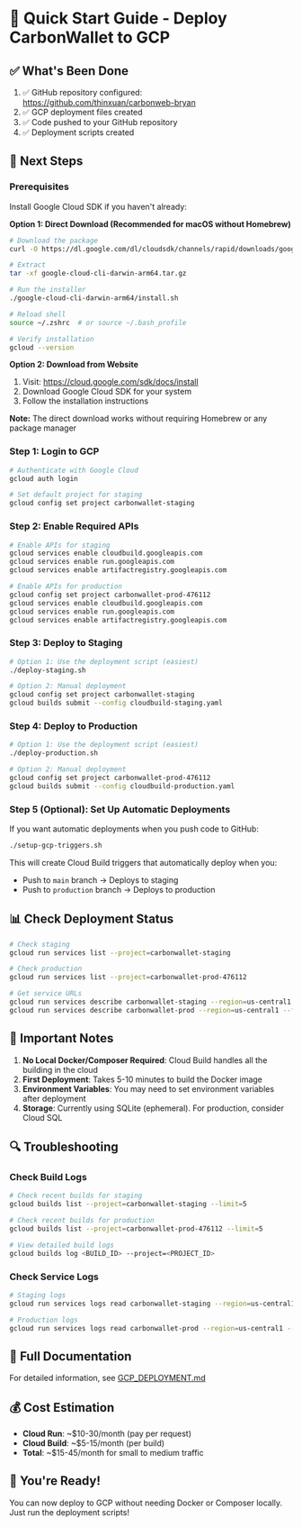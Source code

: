 # 🚀 Quick Start Guide - Deploy CarbonWallet to GCP

## ✅ What's Been Done

1. ✅ GitHub repository configured: https://github.com/thinxuan/carbonweb-bryan
2. ✅ GCP deployment files created
3. ✅ Code pushed to your GitHub repository
4. ✅ Deployment scripts created

## 🎯 Next Steps

### Prerequisites

Install Google Cloud SDK if you haven't already:

**Option 1: Direct Download (Recommended for macOS without Homebrew)**
```bash
# Download the package
curl -O https://dl.google.com/dl/cloudsdk/channels/rapid/downloads/google-cloud-cli-darwin-arm64.tar.gz

# Extract
tar -xf google-cloud-cli-darwin-arm64.tar.gz

# Run the installer
./google-cloud-cli-darwin-arm64/install.sh

# Reload shell
source ~/.zshrc  # or source ~/.bash_profile

# Verify installation
gcloud --version
```

**Option 2: Download from Website**
1. Visit: https://cloud.google.com/sdk/docs/install
2. Download Google Cloud SDK for your system
3. Follow the installation instructions

**Note:** The direct download works without requiring Homebrew or any package manager

### Step 1: Login to GCP

```bash
# Authenticate with Google Cloud
gcloud auth login

# Set default project for staging
gcloud config set project carbonwallet-staging
```

### Step 2: Enable Required APIs

```bash
# Enable APIs for staging
gcloud services enable cloudbuild.googleapis.com
gcloud services enable run.googleapis.com
gcloud services enable artifactregistry.googleapis.com

# Enable APIs for production
gcloud config set project carbonwallet-prod-476112
gcloud services enable cloudbuild.googleapis.com
gcloud services enable run.googleapis.com
gcloud services enable artifactregistry.googleapis.com
```

### Step 3: Deploy to Staging

```bash
# Option 1: Use the deployment script (easiest)
./deploy-staging.sh

# Option 2: Manual deployment
gcloud config set project carbonwallet-staging
gcloud builds submit --config cloudbuild-staging.yaml
```

### Step 4: Deploy to Production

```bash
# Option 1: Use the deployment script (easiest)
./deploy-production.sh

# Option 2: Manual deployment
gcloud config set project carbonwallet-prod-476112
gcloud builds submit --config cloudbuild-production.yaml
```

### Step 5 (Optional): Set Up Automatic Deployments

If you want automatic deployments when you push code to GitHub:

```bash
./setup-gcp-triggers.sh
```

This will create Cloud Build triggers that automatically deploy when you:
- Push to `main` branch → Deploys to staging
- Push to `production` branch → Deploys to production

## 📊 Check Deployment Status

```bash
# Check staging
gcloud run services list --project=carbonwallet-staging

# Check production
gcloud run services list --project=carbonwallet-prod-476112

# Get service URLs
gcloud run services describe carbonwallet-staging --region=us-central1 --format="value(status.url)"
gcloud run services describe carbonwallet-prod --region=us-central1 --format="value(status.url)"
```

## 📝 Important Notes

1. **No Local Docker/Composer Required**: Cloud Build handles all the building in the cloud
2. **First Deployment**: Takes 5-10 minutes to build the Docker image
3. **Environment Variables**: You may need to set environment variables after deployment
4. **Storage**: Currently using SQLite (ephemeral). For production, consider Cloud SQL

## 🔍 Troubleshooting

### Check Build Logs

```bash
# Check recent builds for staging
gcloud builds list --project=carbonwallet-staging --limit=5

# Check recent builds for production
gcloud builds list --project=carbonwallet-prod-476112 --limit=5

# View detailed build logs
gcloud builds log <BUILD_ID> --project=<PROJECT_ID>
```

### Check Service Logs

```bash
# Staging logs
gcloud run services logs read carbonwallet-staging --region=us-central1 --limit=50

# Production logs
gcloud run services logs read carbonwallet-prod --region=us-central1 --limit=50
```

## 📖 Full Documentation

For detailed information, see [GCP_DEPLOYMENT.md](./GCP_DEPLOYMENT.md)

## 💰 Cost Estimation

- **Cloud Run**: ~$10-30/month (pay per request)
- **Cloud Build**: ~$5-15/month (per build)
- **Total**: ~$15-45/month for small to medium traffic

## 🎉 You're Ready!

You can now deploy to GCP without needing Docker or Composer locally. Just run the deployment scripts!

